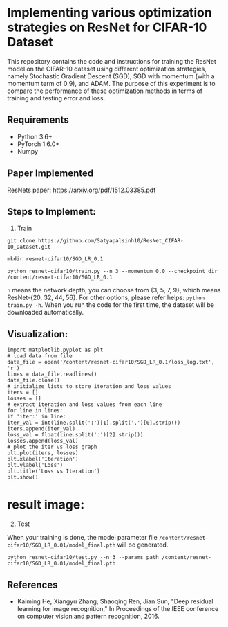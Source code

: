 # Implementing various optimization strategies on ResNet for CIFAR-10 Dataset 

This repository contains the code and instructions for training the ResNet model on the CIFAR-10 dataset using different optimization strategies, namely Stochastic Gradient Descent (SGD), SGD with momentum (with a momentum term of 0.9), and ADAM. The purpose of this experiment is to compare the performance of these optimization methods in terms of training and testing error and loss.

## Requirements
- Python 3.6+
- PyTorch 1.6.0+
- Numpy

## Paper Implemented
ResNets paper: https://arxiv.org/pdf/1512.03385.pdf

## Steps to Implement:
1. Train

```git clone https://github.com/Satyapalsinh10/ResNet_CIFAR-10_Dataset.git```

```mkdir resnet-cifar10/SGD_LR_0.1```

```python resnet-cifar10/train.py --n 3 --momentum 0.0 --checkpoint_dir /content/resnet-cifar10/SGD_LR_0.1```

`n` means the network depth, you can choose from {3, 5, 7, 9}, which means ResNet-{20, 32, 44, 56}.
For other options, please refer helps: `python train.py -h`.
When you run the code for the first time, the dataset will be downloaded automatically.


## Visualization:
```
import matplotlib.pyplot as plt
# load data from file
data_file = open('/content/resnet-cifar10/SGD_LR_0.1/loss_log.txt', 'r')
lines = data_file.readlines()
data_file.close()
# initialize lists to store iteration and loss values
iters = []
losses = []
# extract iteration and loss values from each line
for line in lines:
if 'iter:' in line:
iter_val = int(line.split(':')[1].split(',')[0].strip())
iters.append(iter_val)
loss_val = float(line.split(':')[2].strip())
losses.append(loss_val)
# plot the iter vs loss graph
plt.plot(iters, losses)
plt.xlabel('Iteration')
plt.ylabel('Loss')
plt.title('Loss vs Iteration')
plt.show()
```

# result image:

2. Test

When your training is done, the model parameter file `/content/resnet-cifar10/SGD_LR_0.01/model_final.pth` will be generated.
```
python resnet-cifar10/test.py --n 3 --params_path /content/resnet-cifar10/SGD_LR_0.01/model_final.pth
```

## References
- Kaiming He, Xiangyu Zhang, Shaoqing Ren, Jian Sun, "Deep residual learning for image recognition," In Proceedings of the IEEE conference on computer vision and pattern recognition, 2016.
